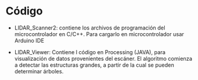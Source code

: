 # Código

* LIDAR_Scanner2: contiene los archivos de programación del microcontrolador en C/C++. Para cargarlo en microcontrolador usar Arduino IDE

* LIDAR_Viewer: Contiene l código en Processing (JAVA), para visualización de datos provenientes del escáner.  El algoritmo comienza a detectar las estructuras grandes, a partir de la cual se pueden determinar árboles.